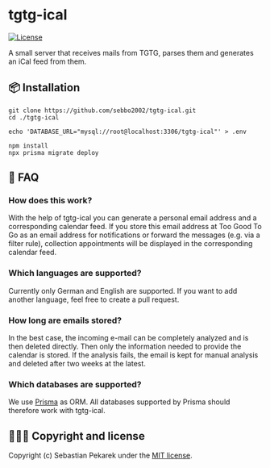 # tgtg-ical

[![License](https://img.shields.io/badge/license-MIT-blue.svg?style=flat-square)](LICENSE)

A small server that receives mails from TGTG, parses them and generates an iCal feed from them.


## 📦 Installation

	git clone https://github.com/sebbo2002/tgtg-ical.git
    cd ./tgtg-ical

    echo 'DATABASE_URL="mysql://root@localhost:3306/tgtg-ical"' > .env

    npm install
    npx prisma migrate deploy


## 🙋 FAQ

### How does this work?
With the help of tgtg-ical you can generate a personal email address and a corresponding calendar feed. If you store 
this email address at Too Good To Go as an email address for notifications or forward the messages (e.g. via a filter 
rule), collection appointments will be displayed in the corresponding calendar feed.

### Which languages are supported?
Currently only German and English are supported. If you want to add another language, feel free to create a pull request.

### How long are emails stored?
In the best case, the incoming e-mail can be completely analyzed and is then deleted directly. Then only the information 
needed to provide the calendar is stored. If the analysis fails, the email is kept for manual analysis and deleted after 
two weeks at the latest.

### Which databases are supported?
We use [Prisma](https://www.prisma.io/) as ORM. All databases supported by Prisma should therefore work with tgtg-ical.


## 🙆🏼‍♂️ Copyright and license

Copyright (c) Sebastian Pekarek under the [MIT license](LICENSE).
